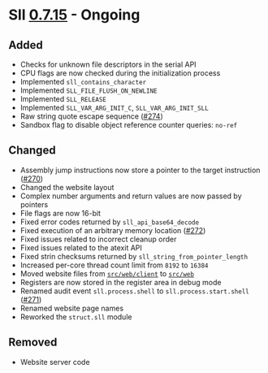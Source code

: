# Sll [0.7.15] - Ongoing

## Added

- Checks for unknown file descriptors in the serial API
- CPU flags are now checked during the initialization process
- Implemented `sll_contains_character`
- Implemented `SLL_FILE_FLUSH_ON_NEWLINE`
- Implemented `SLL_RELEASE`
- Implemented `SLL_VAR_ARG_INIT_C`, `SLL_VAR_ARG_INIT_SLL`
- Raw string quote escape sequence ([#274])
- Sandbox flag to disable object reference counter queries: `no-ref`

## Changed

- Assembly jump instructions now store a pointer to the target instruction ([#270])
- Changed the website layout
- Complex number arguments and return values are now passed by pointers
- File flags are now 16-bit
- Fixed error codes returned by `sll_api_base64_decode`
- Fixed execution of an arbitrary memory location ([#272])
- Fixed issues related to incorrect cleanup order
- Fixed issues related to the atexit API
- Fixed strin checksums returned by `sll_string_from_pointer_length`
- Increased per-core thread count limit from `8192` to `16384`
- Moved website files from [`src/web/client`][0.7.14/src/web/client] to [`src/web`][0.7.15/src/web]
- Registers are now stored in the register area in debug mode
- Renamed audit event `sll.process.shell` to `sll.process.start.shell` ([#271])
- Renamed website page names
- Reworked the `struct.sll` module

## Removed

- Website server code

[0.7.15]: https://github.com/sl-lang/sll/compare/sll-v0.7.14...main
[#274]: https://github.com/sl-lang/sll/issues/274
[#272]: https://github.com/sl-lang/sll/issues/272
[#271]: https://github.com/sl-lang/sll/issues/271
[#270]: https://github.com/sl-lang/sll/issues/270
[0.7.15/src/web]: https://github.com/sl-lang/sll/tree/main/src/web
[0.7.14/src/web/client]: https://github.com/sl-lang/sll/tree/sll-v0.7.14/src/web/client
